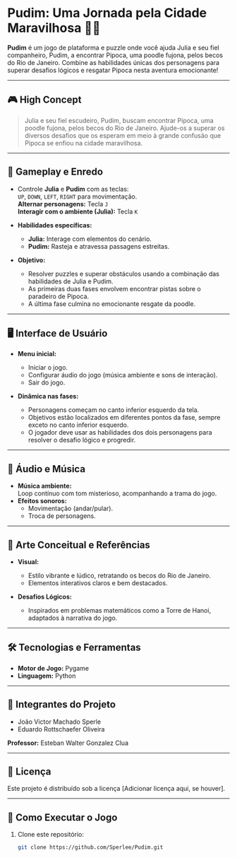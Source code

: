 # Pudim: Uma Jornada pela Cidade Maravilhosa 🐾✨

**Pudim** é um jogo de plataforma e puzzle onde você ajuda Julia e seu fiel companheiro, Pudim, a encontrar Pipoca, uma poodle fujona, pelos becos do Rio de Janeiro. Combine as habilidades únicas dos personagens para superar desafios lógicos e resgatar Pipoca nesta aventura emocionante!

---

## 🎮 High Concept
> Julia e seu fiel escudeiro, Pudim, buscam encontrar Pipoca, uma poodle fujona, pelos becos do Rio de Janeiro. Ajude-os a superar os diversos desafios que os esperam em meio à grande confusão que Pipoca se enfiou na cidade maravilhosa.

---

## 🧩 Gameplay e Enredo

- Controle **Julia** e **Pudim** com as teclas:  
  `UP`, `DOWN`, `LEFT`, `RIGHT` para movimentação.  
  **Alternar personagens:** Tecla `J`  
  **Interagir com o ambiente (Julia):** Tecla `K`  

- **Habilidades específicas:**
  - **Julia:** Interage com elementos do cenário.
  - **Pudim:** Rasteja e atravessa passagens estreitas.

- **Objetivo:**  
  - Resolver puzzles e superar obstáculos usando a combinação das habilidades de Julia e Pudim.  
  - As primeiras duas fases envolvem encontrar pistas sobre o paradeiro de Pipoca.  
  - A última fase culmina no emocionante resgate da poodle.

---

## 🖥️ Interface de Usuário

- **Menu inicial:**  
  - Iniciar o jogo.  
  - Configurar áudio do jogo (música ambiente e sons de interação).  
  - Sair do jogo.

- **Dinâmica nas fases:**  
  - Personagens começam no canto inferior esquerdo da tela.  
  - Objetivos estão localizados em diferentes pontos da fase, sempre exceto no canto inferior esquerdo.  
  - O jogador deve usar as habilidades dos dois personagens para resolver o desafio lógico e progredir.

---

## 🎵 Áudio e Música
- **Música ambiente:**  
  Loop contínuo com tom misterioso, acompanhando a trama do jogo.
- **Efeitos sonoros:**  
  - Movimentação (andar/pular).  
  - Troca de personagens.  

---

## 🎨 Arte Conceitual e Referências
- **Visual:**  
  - Estilo vibrante e lúdico, retratando os becos do Rio de Janeiro.  
  - Elementos interativos claros e bem destacados.

- **Desafios Lógicos:**  
  - Inspirados em problemas matemáticos como a Torre de Hanoi, adaptados à narrativa do jogo.

---

## 🛠️ Tecnologias e Ferramentas
- **Motor de Jogo:** Pygame
- **Linguagem:** Python
---

## 👥 Integrantes do Projeto
- João Victor Machado Sperle  
- Eduardo Rottschaefer Oliveira  

**Professor:** Esteban Walter Gonzalez Clua  

---

## 📜 Licença
Este projeto é distribuído sob a licença [Adicionar licença aqui, se houver].

---

## 🚀 Como Executar o Jogo
1. Clone este repositório:
   ```bash
   git clone https://github.com/Sperlee/Pudim.git
